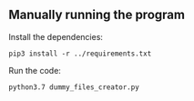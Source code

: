 ## Manually running the program

Install the dependencies:

```
pip3 install -r ../requirements.txt
```

Run the code:

```
python3.7 dummy_files_creator.py
```